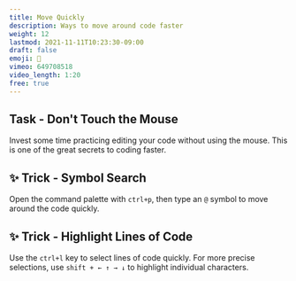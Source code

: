 ```yaml
---
title: Move Quickly
description: Ways to move around code faster
weight: 12
lastmod: 2021-11-11T10:23:30-09:00
draft: false
emoji: 🏃
vimeo: 649708518
video_length: 1:20
free: true
---
```


## Task - Don't Touch the Mouse

Invest some time practicing editing your code without using the mouse. This is one of the great secrets to coding faster.

## ✨ Trick - Symbol Search

Open the command palette with `ctrl+p`, then type an `@` symbol to move around the code quickly.

## ✨ Trick - Highlight Lines of Code

Use the `ctrl+l` key to select lines of code quickly. For more precise selections, use `shift + ← ↑ → ↓` to highlight individual characters.
